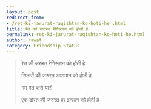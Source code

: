 ```yaml
---
layout: post
redirect_from: 
- /ret-ki-jarurat-ragishtan-ko-hoti-he .html
title: रेत की जरुरत रेगिस्तान को होती हे 
permalink: ret-ki-jarurat-ragishtan-ko-hoti-he.html
author: rawat
category: Friendship-Status
---
```

> रेत की जरुरत रेगिस्तान को होती हे 
> 
> सितारों की जरुरत आसमान को होती हे 
> 
> गम मत करो यारो
> 
> एक दोस्त की जरुरत हर इन्सान को होती हे 

